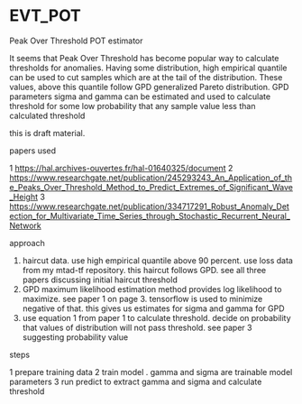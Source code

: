 # EVT_POT
Peak Over Threshold POT estimator

It seems that Peak Over Threshold has become popular way to calculate thresholds for anomalies. Having some distribution, high empirical quantile can be used to cut samples which are at the tail of the distribution. These values, above this quantile follow GPD generalized Pareto distribution. GPD parameters sigma and gamma can be estimated and used to calculate threshold for some low probability that any sample value less than calculated threshold

this is draft material. 

papers used 

1 https://hal.archives-ouvertes.fr/hal-01640325/document
2 https://www.researchgate.net/publication/245293243_An_Application_of_the_Peaks_Over_Threshold_Method_to_Predict_Extremes_of_Significant_Wave_Height
3 https://www.researchgate.net/publication/334717291_Robust_Anomaly_Detection_for_Multivariate_Time_Series_through_Stochastic_Recurrent_Neural_Network

approach

1. haircut data. use high empirical quantile above 90 percent. use loss data from my mtad-tf repository. this haircut follows GPD. see all three papers discussing initial haircut threshold
2. GPD maximum likelihood estimation method provides log likelihood to maximize. see paper 1 on page 3. tensorflow is used to minimize negative of that. this gives us estimates for sigma and gamma for GPD
3. use equation 1 from paper 1 to calculate threshold. decide on probability that values of distribution will not pass threshold. see paper 3 suggesting probability value

steps

1 prepare training data 
2 train model . gamma and sigma are trainable model parameters
3 run predict to extract gamma and sigma and calculate threshold

